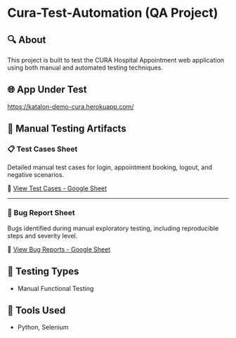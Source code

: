 # Cura-Test-Automation (QA Project)

## 🔍 About
This project is built to test the CURA Hospital Appointment web application using both manual and automated testing techniques.

## 🌐 App Under Test
https://katalon-demo-cura.herokuapp.com/

## 🧾 Manual Testing Artifacts

### 📋 Test Cases Sheet
Detailed manual test cases for login, appointment booking, logout, and negative scenarios.

🔗 [View Test Cases - Google Sheet](https://docs.google.com/spreadsheets/d/1u1D_edGypI42bUBoMOv3sp4Lmf7ZF5Sa8tDEczFrPkQ/edit?usp=sharing)

---

### 🐞 Bug Report Sheet
Bugs identified during manual exploratory testing, including reproducible steps and severity level.

🔗 [View Bug Reports - Google Sheet](https://docs.google.com/spreadsheets/d/12hu5az49L_z8AIFxuuY135ZW3dB7unPwVQInc3dOGAk/edit?usp=sharing)

## 🧪 Testing Types
- Manual Functional Testing

## 🔧 Tools Used
- Python, Selenium